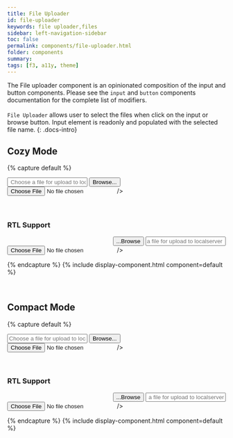 ```yaml
---
title: File Uploader
id: file-uploader
keywords: file uploader,files
sidebar: left-navigation-sidebar
toc: false
permalink: components/file-uploader.html
folder: components
summary:
tags: [f3, a11y, theme]
---
```


The File uploader component is an opinionated composition of the input and button components.
Please see the `input` and `button` components documentation for the complete list of modifiers.
<br/><br/>
`File Uploader` allows user to select the files when click on the input or browse button.
Input element is readonly and populated with the selected file name.
{: .docs-intro}
<br/>

## Cozy Mode

{% capture default %}

<div class="fd-file-uploader">
    <input class="fd-input fd-file-uploader__input" onclick="browseFile('input1');" title="Select a file for uploading" aria-label="Select a file for uploading" type="text" id="browse_input1" placeholder=" Choose a file for upload to localserver " readonly>
    <button class="fd-button" onclick="browseFile('input1');"  id="fileuploader-button1" aria-label="Select a file for uploading" >Browse...</button>
  
</div>
  <input
    id="input1"
    class="fd-file-uploader__hidden"
    type="file"
    onchange="selectFile(this,'browse_input1')"
  
/>
<br/>
<br/>
<br/>
<h3>RTL Support</h3>
<div class="fd-file-uploader" dir="rtl">
    <input class="fd-input fd-file-uploader__input" onclick="browseFile('input1-rtl');" title="Select a file for uploading" aria-label="Select a file for uploading" type="text" id="browse_input1-rtl" placeholder=" Choose a file for upload to localserver " readonly>
    <button class="fd-button" onclick="browseFile('input1-rtl');"  id="fileuploader-button1" aria-label="Select a file for uploading" >Browse...</button>
  
</div>
  <input
    id="input1-rtl"
    class="fd-file-uploader__hidden"
    type="file"
    onchange="selectFile(this,'browse_input1-rtl')"
  
/>

{% endcapture %}
{% include display-component.html component=default %}

<br/>

## Compact Mode

{% capture default %}

<div class="fd-file-uploader">
    <input class="fd-input fd-input--compact fd-file-uploader__input" onclick="browseFile('input2');" id="browse_input2" type="text" aria-label="Select a file for uploading" title="Select a file for uploading"  placeholder="Choose a file for upload to localserver" readonly>
    <button class="fd-button fd-button--compact "  onclick="browseFile('input2');" id="fileuplader-button2" aria-label="Select a file for uploading">Browse...</button>
  
</div>
  <input
    id="input2"
    class="fd-file-uploader__hidden"
    type="file"
    onchange="selectFile(this,'browse_input2')"

/>
<br/>
<br/>
<br/>
<h3>RTL Support</h3>
<div class="fd-file-uploader" dir="rtl">
    <input class="fd-input fd-input--compact fd-file-uploader__input" onclick="browseFile('input2-rtl');" id="browse_input2-rtl" type="text" aria-label="Select a file for uploading" title="Select a file for uploading"  placeholder="Choose a file for upload to localserver" readonly>
    <button class="fd-button fd-button--compact "  onclick="browseFile('input2-rtl');" id="fileuplader-button2" aria-label="Select a file for uploading">Browse...</button>
  
</div>
  <input
    id="input2-rtl"
    class="fd-file-uploader__hidden"
    type="file"
    onchange="selectFile(this,'browse_input2-rtl')"

/>

  
{% endcapture %}
{% include display-component.html component=default %}
